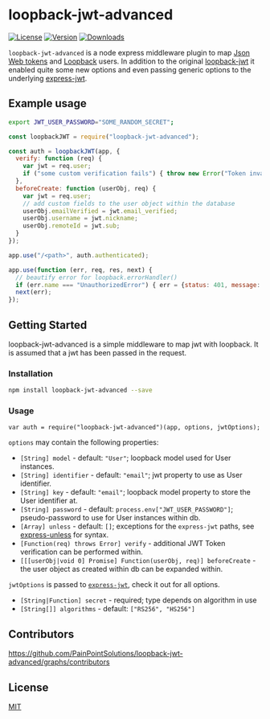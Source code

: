 # loopback-jwt-advanced

[![License](https://img.shields.io/npm/l/loopback-jwt-advanced.svg)](LICENSE)
[![Version](https://img.shields.io/npm/v/loopback-jwt-advanced.svg)](https://www.npmjs.com/package/loopback-jwt-advanced)
[![Downloads](https://img.shields.io/npm/dm/loopback-jwt-advanced.svg)](https://www.npmjs.com/package/loopback-jwt-advanced)

`loopback-jwt-advanced` is a node express middleware plugin to map [Json Web tokens](https://www.jwt.io) and [Loopback](https://strongloop.com/) users.
In addition to the original [loopback-jwt](https://github.com/whoGloo/loopback-jwt) it enabled quite some new options and even passing generic options to the underlying [express-jwt](https://github.com/auth0/express-jwt).

## Example usage

```sh
export JWT_USER_PASSWORD="SOME_RANDOM_SECRET";
```

```js
const loopbackJWT = require("loopback-jwt-advanced");

const auth = loopbackJWT(app, {
  verify: function (req) {
    var jwt = req.user;
    if ("some custom verification fails") { throw new Error("Token invalid."); }
  },
  beforeCreate: function (userObj, req) {
    var jwt = req.user;
    // add custom fields to the user object within the database
    userObj.emailVerified = jwt.email_verified;
    userObj.username = jwt.nickname;
    userObj.remoteId = jwt.sub;
  }
});

app.use("/<path>", auth.authenticated);

app.use(function (err, req, res, next) {
  // beautify error for loopback.errorHandler()
  if (err.name === "UnauthorizedError") { err = {status: 401, message: "Missing or invalid token"}; }
  next(err);
});
```

## Getting Started

loopback-jwt-advanced is a simple middleware to map jwt with loopback. It is assumed that a jwt has been passed in the request.

### Installation

```sh
npm install loopback-jwt-advanced --save
```

### Usage

`var auth = require("loopback-jwt-advanced")(app, options, jwtOptions);`

`options` may contain the following properties:
 * `[String] model` - default: `"User"`; loopback model used for User instances.
 * `[String] identifier` - default: `"email"`; jwt property to use as User identifier.
 * `[String] key` - default: `"email"`; loopback model property to store the User identifier at.
 * `[String] password` - default: `process.env["JWT_USER_PASSWORD"]`; pseudo-password to use for User instances within db.
 * `[Array] unless` - default: `[]`; exceptions for the `express-jwt` paths, see [express-unless](https://github.com/jfromaniello/express-unless) for syntax.
 * `[Function(req) throws Error] verify` - additional JWT Token verification can be performed within.
 * `[[[userObj|void 0] Promise] Function(userObj, req)] beforeCreate` - the user object as created within db can be expanded within.

`jwtOptions` is passed to [`express-jwt`](https://github.com/auth0/express-jwt), check it out for all options. 
 * `[String|Function] secret` - required; type depends on algorithm in use
 * `[String[]] algorithms` - default: `["RS256", "HS256"]`

## Contributors

 https://github.com/PainPointSolutions/loopback-jwt-advanced/graphs/contributors

## License

[MIT](LICENSE)
